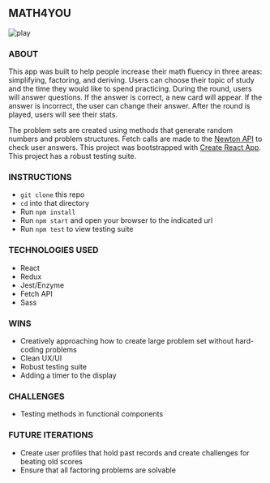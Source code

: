 ## MATH4YOU
![play](https://media.giphy.com/media/lSClnBHdPka1IILgl7/giphy.gif)

### ABOUT
This app was built to help people increase their math fluency in three areas: simplifying, factoring, and deriving. Users can choose their topic of study and the time they would like to spend practicing. During the round, users will answer questions. If the answer is correct, a new card will appear. If the answer is incorrect, the user can change their answer. After the round is played, users will see their stats.

The problem sets are created using methods that generate random numbers and problem structures. Fetch calls are made to the [Newton API](https://github.com/aunyks/newton-api) to check user answers. This project was bootstrapped with [Create React App](https://github.com/facebook/create-react-app). This project has a robust testing suite.

### INSTRUCTIONS
- `git clone` this repo
- `cd` into that directory
- Run `npm install`
- Run `npm start` and open your browser to the indicated url
- Run `npm test` to view testing suite

### TECHNOLOGIES USED
- React
- Redux
- Jest/Enzyme
- Fetch API
- Sass

### WINS
- Creatively approaching how to create large problem set without hard-coding problems
- Clean UX/UI
- Robust testing suite
- Adding a timer to the display

### CHALLENGES
- Testing methods in functional components

### FUTURE ITERATIONS
- Create user profiles that hold past records and create challenges for beating old scores
- Ensure that all factoring problems are solvable



